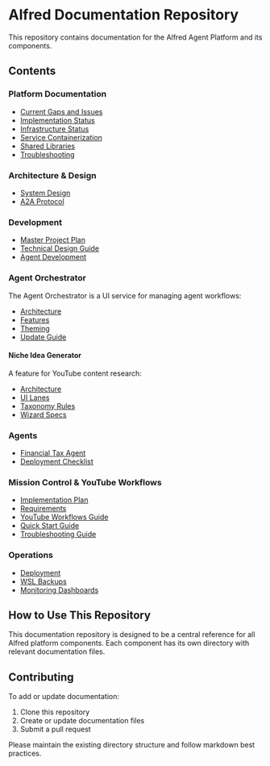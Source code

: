 # Alfred Documentation Repository

This repository contains documentation for the Alfred Agent Platform and its components.

## Contents

### Platform Documentation

- [Current Gaps and Issues](/docs/CURRENT_GAPS_AND_ISSUES.md)
- [Implementation Status](/docs/IMPLEMENTATION_STATUS.md)
- [Infrastructure Status](/docs/INFRASTRUCTURE_STATUS.md)
- [Service Containerization](/docs/SERVICE_CONTAINERIZATION.md)
- [Shared Libraries](/docs/SHARED_LIBRARIES.md)
- [Troubleshooting](/docs/TROUBLESHOOTING.md)

### Architecture & Design

- [System Design](/docs/architecture/system-design.md)
- [A2A Protocol](/docs/api/a2a-protocol.md)

### Development

- [Master Project Plan](/docs/development/AI%20Agent%20Platform%20v2%20-%20Master%20Project%20Plan.md)
- [Technical Design Guide](/docs/development/AI%20Agent%20Platform%20v2–%20Technical%20Design%20Guide.md)
- [Agent Development](/docs/development/agent-development.md)

### Agent Orchestrator

The Agent Orchestrator is a UI service for managing agent workflows:

- [Architecture](/agent-orchestrator/ARCHITECTURE.md)
- [Features](/agent-orchestrator/FEATURES.md)
- [Theming](/agent-orchestrator/THEMING.md)
- [Update Guide](/agent-orchestrator/UPDATE-GUIDE.md)

#### Niche Idea Generator

A feature for YouTube content research:

- [Architecture](/docs/agent-orchestrator/niche_Idea_generator/architecture.md)
- [UI Lanes](/docs/agent-orchestrator/niche_Idea_generator/ui-lanes.md)
- [Taxonomy Rules](/docs/agent-orchestrator/niche_Idea_generator/taxonomy-rules.md)
- [Wizard Specs](/docs/agent-orchestrator/niche_Idea_generator/wizard-specs.md)

### Agents

- [Financial Tax Agent](/docs/agents/financial-tax-agent.md)
- [Deployment Checklist](/docs/agents/financial-tax-deployment-checklist.md)

### Mission Control & YouTube Workflows

- [Implementation Plan](/docs/phase6-mission-control/implementation-plan.md)
- [Requirements](/docs/phase6-mission-control/requirements.md)
- [YouTube Workflows Guide](/docs/phase6-mission-control/youtube-workflows/README.md)
- [Quick Start Guide](/docs/phase6-mission-control/youtube-workflows/quick-start-guide.md)
- [Troubleshooting Guide](/docs/phase6-mission-control/youtube-workflows/troubleshooting-guide.md)

### Operations

- [Deployment](/docs/operations/deployment.md)
- [WSL Backups](/docs/operations/wsl-backups.md)
- [Monitoring Dashboards](/docs/monitoring/dashboards.md)

## How to Use This Repository

This documentation repository is designed to be a central reference for all Alfred platform components.
Each component has its own directory with relevant documentation files.

## Contributing

To add or update documentation:

1. Clone this repository
2. Create or update documentation files
3. Submit a pull request

Please maintain the existing directory structure and follow markdown best practices.